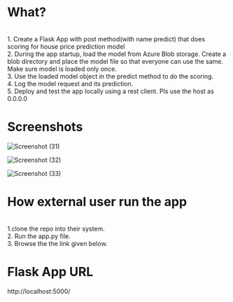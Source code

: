 # What?
<br>1. Create a Flask App with post method(with name predict) that does scoring for house price prediction model
<br>2. During the app startup, load the model from Azure Blob storage. Create a blob directory and place the model file so that everyone can use the same. Make sure model is loaded only once.
<br>3. Use the loaded model object in the predict method to do the scoring.
<br>4. Log the model request and its prediction.
<br>5. Deploy and test the app locally using a rest client. Pls use the host as 0.0.0.0

# Screenshots



![Screenshot (31)](https://user-images.githubusercontent.com/92777791/169530173-ba3517de-d05f-4e0d-8a37-e09135c4e1b8.png)




![Screenshot (32)](https://user-images.githubusercontent.com/92777791/169530195-ccb8bc42-557b-49fd-87d9-a4550383df3e.png)





![Screenshot (33)](https://user-images.githubusercontent.com/92777791/169530210-4e885b8f-cb48-475b-ba45-f00a1e454672.png)


# How external user run the app
<br>1.clone the repo into their system.
<br>2. Run the app.py file.
<br>3. Browse the the link given below.

# Flask App URL
http://localhost:5000/
